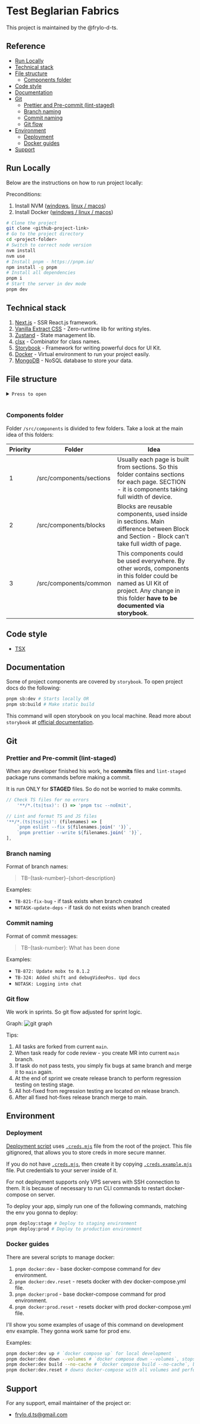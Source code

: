 # Test Beglarian Fabrics

This project is maintained by the @frylo-d-ts.

## Reference <!-- omit from toc -->

- [Run Locally](#run-locally)
- [Technical stack](#technical-stack)
- [File structure](#file-structure)
	- [Components folder](#components-folder)
- [Code style](#code-style)
- [Documentation](#documentation)
- [Git](#git)
	- [Prettier and Pre-commit (lint-staged)](#prettier-and-pre-commit-lint-staged)
	- [Branch naming](#branch-naming)
	- [Commit naming](#commit-naming)
	- [Git flow](#git-flow)
- [Environment](#environment)
	- [Deployment](#deployment)
	- [Docker guides](#docker-guides)
- [Support](#support)

## Run Locally

Below are the instructions on how to run project locally:

Preconditions:
1. Install NVM ([windows](https://github.com/coreybutler/nvm-windows), [linux / macos](https://github.com/nvm-sh/nvm))
2. Install Docker ([windows / linux / macos](https://docs.docker.com/engine/install/))

```bash
# Clone the project
git clone <github-project-link>
# Go to the project directory
cd <project-folder>
# Switch to correct node version
nvm install
nvm use
# Install pnpm - https://pnpm.io/
npm install -g pnpm
# Install all dependencies
pnpm i
# Start the server in dev mode
pnpm dev
```

## Technical stack

1. [Next.js](https://nextjs.org/) - SSR React.js framework.
2. [Vanilla Extract CSS](https://vanilla-extract.style/) - Zero-runtime lib for writing styles.
3. [Zustand](https://zustand-demo.pmnd.rs/) - State management lib.
4. [clsx](https://www.npmjs.com/package/clsx) - Combinator for class names.
5. [Storybook](https://storybook.js.org/) - Framework for writing powerful docs for UI Kit.
6. [Docker](https://www.docker.com/) - Virtual environment to run your project easily.
7. [MongoDB](https://www.mongodb.com/) - NoSQL database to store your data.

## File structure

<details><summary><code>Press to open</code></summary>

```
.
├── .husky                         Contains tasks for precommit
├── .vscode                        All required plugins are stored here as recommendations
├── @types                         Global types
├── src                            Folder with all sources
│   ├── app                            Folder defining routing of app
│   ├── assets                         Folder with assets, could be imported from code
│   ├── components                     Check "Components folder" chapter
│   │   ├── blocks                         Check "Components folder" chapter
│   │   ├── common                         Check "Components folder" chapter
│   │   └── sections                       Check "Components folder" chapter
│   ├── stores                         Folders with all zustand stores
│   ├── styles                         Folders with all basic vanilla-extract/css styles
│   ├── constants                      Project constants
├── next.config.js                 Config for NextJS
├── next-env.d.ts                  Typing config for NextJS
├── package.json                   Yarn package list and config
├── public                         Static files
│   ├── favicon.ico                    Favicon of site
│   └── fonts                          Folder with all fonts
└── README.md                      You are here
```

</details>
<br>

### Components folder

Folder `/src/components` is divided to few folders. Take a look at the main idea of this folders:

| Priority | Folder               | Idea                                                                                                                                                                                                        |
| -------- | -------------------- | ----------------------------------------------------------------------------------------------------------------------------------------------------------------------------------------------------------- |
| 1        | /src/components/sections | Usually each page is built from sections. So this folder contains sections for each page. SECTION - it is components taking full width of device.                                                           |
| 2        | /src/components/blocks   | Blocks are reusable components, used inside in sections. Main difference between Block and Section - Block can't take full width of page.                                                                   |
| 3        | /src/components/common   | This components could be used everywhere. By other words, components in this folder could be named as UI Kit of project. Any change in this folder **have to be documented via storybook**. |

## Code style

-   [TSX](./README/jsx-codestyle.md)

## Documentation

Some of project components are covered by `storybook`. To open project docs do the following:

```bash
pnpm sb:dev # Starts locally OR
pnpm sb:build # Make static build
```

This command will open storybook on you local machine. Read more about `storybook` at [official documentation](https://storybook.js.org/docs/get-started/whats-a-story).

## Git

### Prettier and Pre-commit (lint-staged)

When any developer finished his work, he **commits** files and `lint-staged` package runs commands before making a commit.

It is run ONLY for **STAGED** files. So do not be worried to make commits.

```js
// Check TS files for no errors
	'**/*.(ts|tsx)': () => 'pnpm tsc --noEmit',

// Lint and format TS and JS files
'**/*.(ts|tsx|js)': (filenames) => [
    `pnpm eslint --fix ${filenames.join(' ')}`,
    `pnpm prettier --write ${filenames.join(' ')}`,
],
```

### Branch naming

Format of branch names:

> TB-{task-number}-{short-description}

Examples:

-   `TB-821-fix-bug` - if task exists when branch created
-   `NOTASK-update-deps` - if task do not exists when branch created

### Commit naming

Format of commit messages:

> TB-{task-number}: What has been done

Examples:

-   `TB-872: Update mobx to 0.1.2`
-   `TB-324: Added shift and debugVideoPos. Upd docs`
-   `NOTASK: Logging into chat`

### Git flow

We work in sprints. So git flow adjusted for sprint logic.

Graph:
![git graph](README/git-hub-release-flow.png)

Tips:

1. All tasks are forked from current `main`.
2. When task ready for code review - you create MR into current `main` branch.
3. If task do not pass tests, you simply fix bugs at same branch and merge it to `main` again.
4. At the end of sprint we create release branch to perform regression testing on testing stage.
5. All hot-fixed from regression testing are located on release branch.
6. After all fixed hot-fixes release branch merge to main.

## Environment

### Deployment

[Deployment script](./src/env/deploy.mjs) uses [`.creds.mjs`](<./.creds.mjs>) file from the root of the project. This file gitignored, that allows you to store creds in more secure manner.

If you do not have [`.creds.mjs`](<./.creds.mjs>), then create it by copying [`.creds.example.mjs`](<./.creds.example.mjs>) file. Put credentials to your server inside of it.

For not deployment supports only VPS servers with SSH connection to them. It is because of necessary to run CLI commands to restart docker-compose on server.

To deploy your app, simply run one of the following commands, matching the env you gonna to deploy:

```bash
pnpm deploy:stage # Deploy to staging environment
pnpm deploy:prod # Deploy to production environment
```

### Docker guides

There are several scripts to manage docker:

1. `pnpm docker:dev` - base docker-compose command for dev environment.
2. `pnpm docker:dev.reset` - resets docker with dev docker-compose.yml file.
3. `pnpm docker:prod` - base docker-compose command for prod environment.
4. `pnpm docker:prod.reset` - resets docker with prod docker-compose.yml file.

I'll show you some examples of usage of this command on development env example. They gonna work same for prod env.

Examples:

```bash
pnpm docker:dev up # `docker compose up` for local development
pnpm docker:dev down --volumes # `docker compose down --volumes`, stops containers & networks, removes volumes
pnpm docker:dev build --no-cache # `docker compose build --no-cache`, builds all containers from scratch
pnpm docker:dev.reset # downs docker-compose with all volumes and performs build without cache usage
```

## Support

For any support, email maintainer of the project or:

- frylo.d.ts@gmail.com

